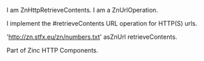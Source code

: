 I am ZnHttpRetrieveContents.I am a ZnUrlOperation.I implement the #retrieveContents URL operation for HTTP(S) urls.  'http://zn.stfx.eu/zn/numbers.txt' asZnUrl retrieveContents.Part of Zinc HTTP Components.